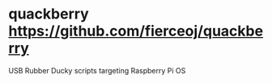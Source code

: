 # quackberry https://github.com/fierceoj/quackberry

USB Rubber Ducky scripts targeting Raspberry Pi OS 


